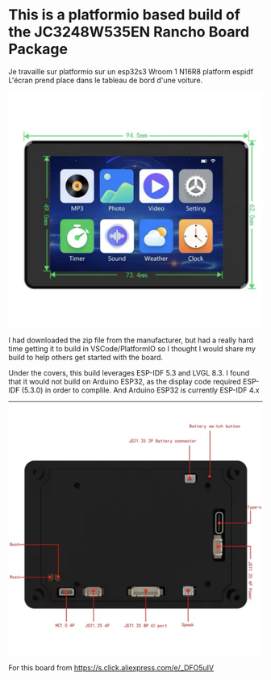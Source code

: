 # This is a platformio based build of the JC3248W535EN Rancho Board Package

Je travaille sur platformio sur un esp32s3 Wroom 1 N16R8 platform espidf
L'écran prend place dans le tableau de bord d'une voiture.

![alt text](docs/IMG_6782.jpg)

I had downloaded the zip file from the manufacturer, but had a really hard time getting it to build in VSCode/PlatformIO so I thought I would share my build to help others get started with the board.

Under the covers, this build leverages ESP-IDF 5.3 and LVGL 8.3.  I found that it would not build on Arduino ESP32, as the display code required ESP-IDF (5.3.0) in order to complile.  And Arduino ESP32 is currently ESP-IDF 4.x

![alt text](docs/IMG_6781.jpg)

For this board from https://s.click.aliexpress.com/e/_DFO5uIV